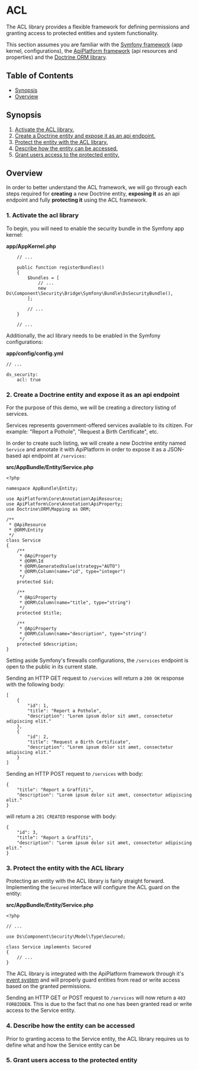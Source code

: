 # ACL

The ACL library provides a flexible framework for defining permissions and granting access to protected entities and system functionality.

This section assumes you are familiar with the [Symfony framework](https://symfony.com/doc/current/index.html) (app kernel, configurations), the [ApiPlatform framework](https://api-platform.com/docs/core) (api resources and properties) and the [Doctrine ORM library](https://www.doctrine-project.org/projects/doctrine-orm/en/latest/tutorials/getting-started.html).

## Table of Contents

- [Synopsis](#synopsis)
- [Overview](#overview)

## Synopsis

1. [Activate the ACL library.](#1-activate-the-acl-library)
2. [Create a Doctrine entity and expose it as an api endpoint.](#2-create-a-doctrine-entity-and-expose-it-as-an-api-endpoint)
3. [Protect the entity with the ACL library.](#3-protect-the-entity-with-the-acl-library)
4. [Describe how the entity can be accessed.](#4-describe-how-the-entity-can-be-accessed)
5. [Grant users access to the protected entity.](#5-grant-users-access-to-the-protected-entity)

## Overview

In order to better understand the ACL framework, we will go through each steps required for __creating__ a new Doctrine entity, __exposing it__ as an api endpoint and fully __protecting it__ using the ACL framework.

### 1. Activate the acl library

To begin, you will need to enable the security bundle in the Symfony app kernel:

__app/AppKernel.php__

```
    // ...

    public function registerBundles()
    {
        $bundles = [
            // ...
            new Ds\Component\Security\Bridge\Symfony\Bundle\DsSecurityBundle(),
        ];

        // ...
    }

    // ...
```

Additionally, the acl library needs to be enabled in the Symfony configurations:

__app/config/config.yml__

```
// ...

ds_security:
    acl: true
```

### 2. Create a Doctrine entity and expose it as an api endpoint

For the purpose of this demo, we will be creating a directory listing of services.

Services represents government-offered services available to its citizen. For example: "Report a Pothole", "Request a Birth Certificate", etc.

In order to create such listing, we will create a new Doctrine entity named `Service` and annotate it with ApiPlatform in order to expose it as a JSON-based api endpoint at `/services`:

__src/AppBundle/Entity/Service.php__

```
<?php

namespace AppBundle\Entity;

use ApiPlatform\Core\Annotation\ApiResource;
use ApiPlatform\Core\Annotation\ApiProperty;
use Doctrine\ORM\Mapping as ORM;

/**
 * @ApiResource
 * @ORM\Entity
 */
class Service
{
    /**
     * @ApiProperty
     * @ORM\Id
     * @ORM\GeneratedValue(strategy="AUTO")
     * @ORM\Column(name="id", type="integer")
     */
    protected $id;

    /**
     * @ApiProperty
     * @ORM\Column(name="title", type="string")
     */
    protected $title;

    /**
     * @ApiProperty
     * @ORM\Column(name="description", type="string")
     */
    protected $description;
}

```

Setting aside Symfony's firewalls configurations, the `/services` endpoint is open to the public in its current state.

Sending an HTTP GET request to `/services` will return a `200 OK` response with the following body:

```
[
    {
        "id": 1,
        "title": "Report a Pothole",
        "description": "Lorem ipsum dolor sit amet, consectetur adipiscing elit."
    },
    {
        "id": 2,
        "title": "Request a Birth Certificate",
        "description": "Lorem ipsum dolor sit amet, consectetur adipiscing elit."
    }
]
```

Sending an HTTP POST request to `/services` with body:

```
{
    "title": "Report a Graffiti",
    "description": "Lorem ipsum dolor sit amet, consectetur adipiscing elit."
}
```

will return a `201 CREATED` response with body:

```
{
    "id": 3,
    "title": "Report a Graffiti",
    "description": "Lorem ipsum dolor sit amet, consectetur adipiscing elit."
}
```

### 3. Protect the entity with the ACL library

Protecting an entity with the ACL library is fairly straight forward. Implementing the `Secured` interface will configure the ACL guard on the entity:

__src/AppBundle/Entity/Service.php__

```
<?php

// ...

use Ds\Component\Security\Model\Type\Secured;

class Service implements Secured
{
    // ...
}

```

The ACL library is integrated with the ApiPlatform framework through it's [event system](https://api-platform.com/docs/core/events/) and will properly guard entities from read or write access based on the granted permissions.

Sending an HTTP GET or POST request to `/services` will now return a `403 FORBIDDEN`. This is due to the fact that no one has been granted read or write access to the Service entity.

### 4. Describe how the entity can be accessed

Prior to granting access to the Service entity, the ACL library requires us to define what and how the Service entity can be

### 5. Grant users access to the protected entity

